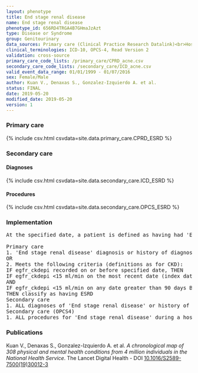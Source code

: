 ```yaml
---
layout: phenotype
title: End stage renal disease
name: End stage renal disease
phenotype_id: 656RD4TRGA4B7GHmaJzAzt 
type: Disease or Syndrome
group: Genitourinary
data_sources: Primary care (Clinical Practice Research Datalink)<br>Hospitalizations (Hospital Episode Statistics) 
clinical_terminologies: ICD-10, OPCS-4, Read Version 2 
validation: cross-source
primary_care_code_lists: /primary_care/CPRD_acne.csv
secondary_care_code_lists: /secondary_care/ICD_acne.csv
valid_event_data_range: 01/01/1999 - 01/07/2016
sex: Female/Male
author: Kuan V., Denaxas S., Gonzalez-Izquierdo A. et al.
status: FINAL
date: 2019-05-20
modified_date: 2019-05-20
version: 1
---
```

### Primary care 
{% include csv.html csvdata=site.data.primary_care.CPRD_ESRD %}
### Secondary care 
#### Diagnoses 
{% include csv.html csvdata=site.data.secondary_care.ICD_ESRD %}
#### Procedures 
{% include csv.html csvdata=site.data.secondary_care.OPCS_ESRD %}
### Implementation 
<pre>At the specified date, a patient is defined as having had 'End stage renal disease' IF they meet the criteria for any of the following on or before the specified date. The earliest date on which the individual meets any of the following criteria on or before the specified date is defined as the first event date:

Primary care
1. 'End stage renal disease' diagnosis or history of diagnosis or procedure during a consultation 
OR
2. Meets the following criteria (definitions as for CKD):
IF egfr_ckdepi recorded on or before specified date, THEN 
IF egfr_ckdepi <15 ml/min on the most recent date (index date) before the specified date
AND
IF egfr_ckdepi <15 ml/min on any date greater than 90 days BEFORE the index date above
THEN classify as having ESRD
Secondary care
1. ALL diagnoses of 'End stage renal disease' or history of diagnosis or procedure during a hospitalization
Secondary care (OPCS4)
1. ALL procedures for 'End stage renal disease' during a hospitalization</pre> 
 
### Publications 
Kuan V., Denaxas S., Gonzalez-Izquierdo A. et al. _A chronological map of 308 physical and mental health conditions from 4 million individuals in the National Health Service_. The Lancet Digital Health - DOI <a href='https://www.thelancet.com/journals/landig/article/PIIS2589-7500(19)30012-3/fulltext'>10.1016/S2589-7500(19)30012-3</a>
